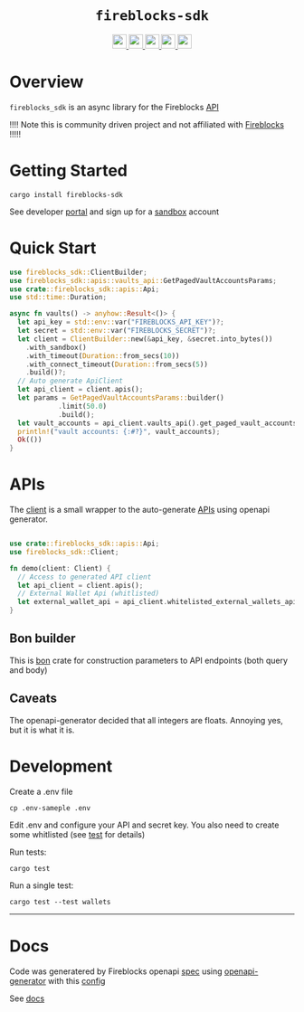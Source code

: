 <div align="center">
  <h1><code>fireblocks-sdk</code></h1>
  <a href="https://docs.rs/fireblocks-sdk/">
    <img src="https://docs.rs/fireblocks-sdk/badge.svg" height="25">
  </a>
  <a href="https://github.com/dougEfresh/fireblocks-sdk-rs/actions">
    <img src="https://github.com/dougEfresh/fireblocks-sdk-rs/workflows/Continuous%20integration/badge.svg" height="25">
  </a>
  <a href="https://deps.rs/repo/github/dougEfresh/fireblocks-sdk-rs">
    <img src="https://deps.rs/repo/github/dougEfresh/fireblocks-sdk-rs/status.svg" height="25">
  </a>
  <a href="https://codecov.io/github/dougEfresh/fireblocks-sdk-rs" > 
   <img src="https://codecov.io/github/dougEfresh/fireblocks-sdk-rs/graph/badge.svg?token=dILa1k9tlW" height="25"/> 
 </a>
  <a href="https://crates.io/crates/fireblocks-sdk">
    <img src="https://img.shields.io/crates/v/fireblocks-sdk.svg" height="25">
  </a>
</div>


# Overview

`fireblocks_sdk` is an async library for the Fireblocks [API](https://docs.fireblocks.com/api/swagger-ui/#)

!!!! Note this is community driven project and not affiliated with [Fireblocks](https://fireblocks.io) !!!!!

# Getting Started

```shell
cargo install fireblocks-sdk
```

See developer [portal](https://developers.fireblocks.com/docs/introduction) and sign up for a [sandbox](https://developers.fireblocks.com/docs/sandbox-quickstart) account

# Quick Start

```rust
use fireblocks_sdk::ClientBuilder;
use fireblocks_sdk::apis::vaults_api::GetPagedVaultAccountsParams;
use crate::fireblocks_sdk::apis::Api;
use std::time::Duration;

async fn vaults() -> anyhow::Result<()> {
  let api_key = std::env::var("FIREBLOCKS_API_KEY")?;
  let secret = std::env::var("FIREBLOCKS_SECRET")?;
  let client = ClientBuilder::new(&api_key, &secret.into_bytes())
    .with_sandbox()
    .with_timeout(Duration::from_secs(10))
    .with_connect_timeout(Duration::from_secs(5))
    .build()?;
  // Auto generate ApiClient 
  let api_client = client.apis();
  let params = GetPagedVaultAccountsParams::builder()
            .limit(50.0)
            .build();
  let vault_accounts = api_client.vaults_api().get_paged_vault_accounts(params).await?;
  println!("vault accounts: {:#?}", vault_accounts);
  Ok(())
}
```

# APIs

The [client](./src/client.rs) is a small wrapper to the auto-generate [APIs](./src/apis/mod.rs) using openapi generator.

```rust

use crate::fireblocks_sdk::apis::Api;
use fireblocks_sdk::Client;

fn demo(client: Client) {
  // Access to generated API client
  let api_client = client.apis();
  // External Wallet Api (whitlisted)
  let external_wallet_api = api_client.whitelisted_external_wallets_api();
}
```

## Bon builder

This is [bon](https://crates.io/crates/bon) crate for construction parameters to API endpoints (both query and body)

## Caveats 

The openapi-generator decided that all integers are floats. Annoying yes, but it is what it is.

# Development

Create a .env file

```shell
cp .env-sameple .env
```

Edit .env and configure your API and secret key. You also need to create some whitlisted (see [test](./tests/wallets.rs) for details)

Run tests:
```shell
cargo test
```

Run a single test:
```shell
cargo test --test wallets
```

---

# Docs 

Code was generatered by Fireblocks openapi [spec](https://raw.githubusercontent.com/fireblocks/fireblocks-openapi-spec/refs/heads/main/api-spec-v2.yaml) using [openapi-generator](./Makefile) with this [config](./generator/config.yaml)

See [docs](./docs/README.md)
